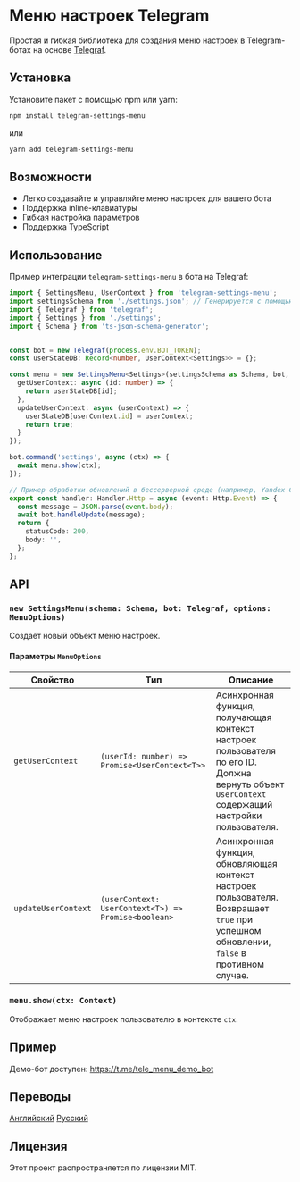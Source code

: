 # Меню настроек Telegram

Простая и гибкая библиотека для создания меню настроек в Telegram-ботах на основе [Telegraf](https://github.com/telegraf/telegraf).

## Установка

Установите пакет с помощью npm или yarn:

```sh
npm install telegram-settings-menu
```

или

```sh
yarn add telegram-settings-menu
```

## Возможности

- Легко создавайте и управляйте меню настроек для вашего бота
- Поддержка inline-клавиатуры
- Гибкая настройка параметров
- Поддержка TypeScript

## Использование

Пример интеграции `telegram-settings-menu` в бота на Telegraf:

```ts
import { SettingsMenu, UserContext } from 'telegram-settings-menu';
import settingsSchema from './settings.json'; // Генерируется с помощью telegram-settings-menu-generator
import { Telegraf } from 'telegraf';
import { Settings } from './settings'; 
import { Schema } from 'ts-json-schema-generator';


const bot = new Telegraf(process.env.BOT_TOKEN);
const userStateDB: Record<number, UserContext<Settings>> = {};

const menu = new SettingsMenu<Settings>(settingsSchema as Schema, bot, {
  getUserContext: async (id: number) => {
    return userStateDB[id];
  },
  updateUserContext: async (userContext) => {
    userStateDB[userContext.id] = userContext;
    return true;
  }
});

bot.command('settings', async (ctx) => {
  await menu.show(ctx);
});

// Пример обработки обновлений в бессерверной среде (например, Yandex Cloud Functions)
export const handler: Handler.Http = async (event: Http.Event) => {
  const message = JSON.parse(event.body);
  await bot.handleUpdate(message);
  return {
    statusCode: 200,
    body: '',
  };
};
```

## API

### `new SettingsMenu(schema: Schema, bot: Telegraf, options: MenuOptions)`

Создаёт новый объект меню настроек.

#### Параметры `MenuOptions`

| Свойство            | Тип                                             | Описание                                                              |
|----------------------|-------------------------------------------------|--------------------------------------------------------------------------|
| `getUserContext`    | `(userId: number) => Promise<UserContext<T>>` | Асинхронная функция, получающая контекст настроек пользователя по его ID.  Должна вернуть объект `UserContext` содержащий настройки пользователя. |
| `updateUserContext` | `(userContext: UserContext<T>) => Promise<boolean>` | Асинхронная функция, обновляющая контекст настроек пользователя. Возвращает `true` при успешном обновлении, `false` в противном случае. |


### `menu.show(ctx: Context)`

Отображает меню настроек пользователю в контексте `ctx`.

## Пример

Демо-бот доступен: https://t.me/tele_menu_demo_bot

## Переводы

[Английский](README.md)
[Русский](README.ru.md)

## Лицензия

Этот проект распространяется по лицензии MIT.

